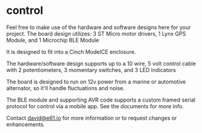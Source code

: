 # control
Feel free to make use of the hardware and software designs here for your project. The board design utilizes:
3 ST Micro motor drivers,
1 Lynx GPS Module, and
1 Microchip BLE Module

It is designed to fit into a Cinch ModeICE enclosure.

The hardware/software design supports up to a 10 wire, 5 volt control cable with 2 potentiometers, 3 momentary switches, and 3 LED indicators

The board is designed to run on 12v power from a marine or automotive alternator, so it'll handle fluctuations and noise.

The BLE module and supporting AVR code supports a custom framed serial protocol for control via a mobile app.  See the documents for more info.

Contact david@e61.io for more information or to request changes or enhancements. 
